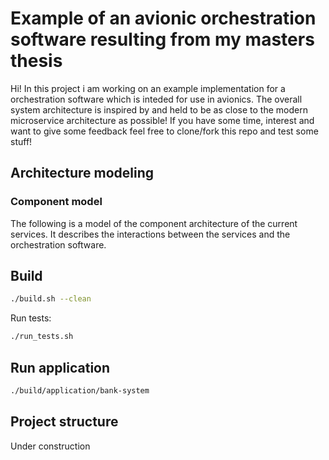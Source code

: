 # Example of an avionic orchestration software resulting from my masters thesis 

Hi! In this project i am working on an example implementation for a orchestration software which is inteded for use in avionics.
The overall system architecture is inspired by and held to be as close to the modern microservice architecture as possible!
If you have some time, interest and want to give some feedback feel free to clone/fork this repo and test some stuff!


## Architecture modeling

### Component model

The following is a model of the component architecture of the current services.
It describes the interactions between the services and the orchestration software.



## Build

```bash
./build.sh --clean
```

Run tests:
```bash
./run_tests.sh
```

## Run application

```bash
./build/application/bank-system
```

## Project structure

Under construction

<!-- Each module has it's own CMakeLists.txt. There are examples of different build targets:

- `account` module is built as a static library
- `application` module is built as an executable
- `test` module is built as an executable (main function is generated by `Catch2` testing library) 
-->